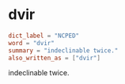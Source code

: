 # dvir

``` toml
dict_label = "NCPED"
word = "dvir"
summary = "indeclinable twice."
also_written_as = ["dvir"]
```

indeclinable twice.

